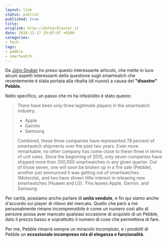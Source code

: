 ```yaml
---
layout: link
status: publish
published: true
title:
origlink: http://dottorblaster.it
date: 2016-12-17 19:07:07 +0100
categories:
- Tech
tags:
- pebble
- smartwatch
---
```


Da [John Gruber](http://daringfireball.net/linked/2016/12/15/cybart-apple-watch) ho preso questo interessante articolo, che mette in luce alcuni aspetti interessanti della questione sugli smartwatch che recentemente è stata portata alla ribalta (di nuovo) a causa del **"disastro" Pebble**.

Nello specifico, un passo che mi ha infastidito è stato questo:

> There have been only three legitimate players in the smartwatch industry.
>
> - Apple
> - Garmin
> - Samsung
>
> Combined, these three companies have represented 78 percent of smartwatch shipments over the past two years. Even more remarkable, no other company has come close to these three in terms of unit sales. Since the beginning of 2015, only seven companies have shipped more than 200,000 smartwatches in any given quarter. Out of those seven, one will soon be broken up in a fire sale (Pebble), another just announced it was getting out of smartwatches (Motorola), and two have shown little interest in releasing new smartwatches (Huawei and LG). This leaves Apple, Garmin, and Samsung.

Per carità, possiamo anche parlare di **unità vendute**, e fin qui siamo anche d'accordo sui player di rilievo del mercato. Quello che però a me personalmente rimane incomprensibile è come un numero così alto di persone possa aver mancato qualsiasi occasione di acquisto di un Pebble, dato il prezzo basso e soprattutto il numero di cose che permetteva di fare.

Per me, Pebble rimarrà sempre un miracolo incompiuto, e i prodotti di Pebble un **eccezionale incompreso mix di eleganza e funzionalità**.

